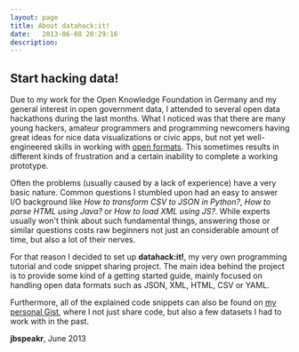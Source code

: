 ```yaml
---
layout: page
title: About datahack:it!
date:   2013-06-08 20:29:16
description:
---
```


## Start hacking data!

Due to my work for the Open Knowledge Foundation in Germany and my general interest in open government data, I attended to several open data hackathons during the last months. What I noticed was that there are many young hackers, amateur programmers and programming newcomers having great ideas for nice data visualizations or civic apps, but not yet well-engineered skills in working with [open formats](http://en.wikipedia.org/wiki/Open_format). This sometimes results in different kinds of frustration and a certain inability to complete a working prototype.

Often the problems (usually caused by a lack of experience) have a very basic nature. Common questions I stumbled upon had an easy to answer I/O background like _How to transform CSV to JSON in Python?_, _How to parse HTML using Java?_ or _How to load XML using JS?_. While experts usually won't think about such fundamental things, answering those or similar questions costs raw beginners not just an considerable amount of time, but also a lot of their nerves.

For that reason I decided to set up **datahack:it!**, my very own programming tutorial and code snippet sharing project. The main idea behind the project is to provide some kind of a getting started guide, mainly focused on handling open data formats such as JSON, XML, HTML, CSV or YAML.

Furthermore, all of the explained code snippets can also be found on [my personal Gist](https://gist.github.com/jbspeakr), where I not just share code, but also a few datasets I had to work with in the past.

**jbspeakr**, June 2013
